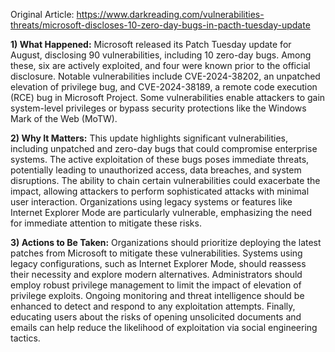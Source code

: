 Original Article: https://www.darkreading.com/vulnerabilities-threats/microsoft-discloses-10-zero-day-bugs-in-pacth-tuesday-update

**1) What Happened:**
Microsoft released its Patch Tuesday update for August, disclosing 90 vulnerabilities, including 10 zero-day bugs. Among these, six are actively exploited, and four were known prior to the official disclosure. Notable vulnerabilities include CVE-2024-38202, an unpatched elevation of privilege bug, and CVE-2024-38189, a remote code execution (RCE) bug in Microsoft Project. Some vulnerabilities enable attackers to gain system-level privileges or bypass security protections like the Windows Mark of the Web (MoTW).

**2) Why It Matters:**
This update highlights significant vulnerabilities, including unpatched and zero-day bugs that could compromise enterprise systems. The active exploitation of these bugs poses immediate threats, potentially leading to unauthorized access, data breaches, and system disruptions. The ability to chain certain vulnerabilities could exacerbate the impact, allowing attackers to perform sophisticated attacks with minimal user interaction. Organizations using legacy systems or features like Internet Explorer Mode are particularly vulnerable, emphasizing the need for immediate attention to mitigate these risks.

**3) Actions to Be Taken:**
Organizations should prioritize deploying the latest patches from Microsoft to mitigate these vulnerabilities. Systems using legacy configurations, such as Internet Explorer Mode, should reassess their necessity and explore modern alternatives. Administrators should employ robust privilege management to limit the impact of elevation of privilege exploits. Ongoing monitoring and threat intelligence should be enhanced to detect and respond to any exploitation attempts. Finally, educating users about the risks of opening unsolicited documents and emails can help reduce the likelihood of exploitation via social engineering tactics.